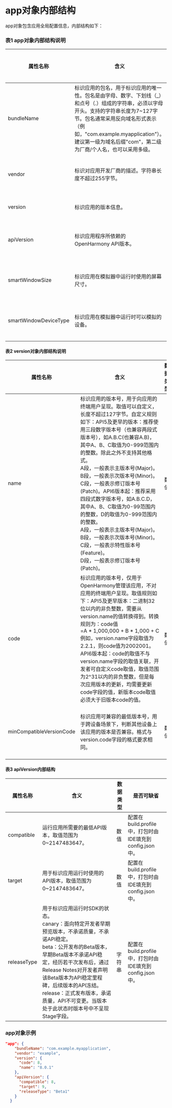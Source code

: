# app对象内部结构


app对象包含应用全局配置信息，内部结构如下：

###   **表1** **app对象内部结构说明**

| 属性名称 | 含义 | 数据类型 | 是否可缺省 |
| -------- | -------- | -------- | -------- |
| bundleName | 标识应用的包名，用于标识应用的唯一性。包名是由字母、数字、下划线（_）和点号（.）组成的字符串，必须以字母开头。支持的字符串长度为7~127字节。包名通常采用反向域名形式表示（例如，"com.example.myapplication"）。建议第一级为域名后缀"com"，第二级为厂商/个人名，也可以采用多级。 | 字符串 | 不可缺省。 |
| vendor | 标识对应用开发厂商的描述。字符串长度不超过255字节。 | 字符串 | 可缺省，缺省值为空。 |
|version | 标识应用的版本信息。 | 对象 | 不可缺省。 |
| apiVersion | 标识应用程序所依赖的OpenHarmony&nbsp;API版本。 | 对象 | 可缺省，缺省值为空。 |
| smartWindowSize | 标识应用在模拟器中运行时使用的屏幕尺寸。 | 字符串 | 可缺省，缺省值为空。 |
| smartWindowDeviceType | 标识应用在模拟器中运行时可以模拟的设备。 | 字符串数组 | 可缺省，缺省值为空。 |

####   **表2** **version对象内部结构说明**

| 属性名称 | 含义 | 数据类型 | 是否可缺省 |
| -------- | -------- | -------- | -------- |
| name | 标识应用的版本号，用于向应用的终端用户呈现。取值可以自定义，长度不超过127字节。自定义规则如下：API5及更早的版本：推荐使用三段数字版本号（也兼容两段式版本号），如A.B.C(也兼容A.B)，其中A、B、C取值为0-999范围内的整数。除此之外不支持其他格式。<br/>A段，一般表示主版本号(Major)。<br/>B段，一般表示次版本号(Minor)。<br/>C段，一般表示修订版本号(Patch)。API6版本起：推荐采用四段式数字版本号，如A.B.C.D，其中A、B、C取值为0-99范围内的整数，D的取值为0-999范围内的整数。<br/>A段，一般表示主版本号(Major)。<br/>B段，一般表示次版本号(Minor)。<br/>C段，一般表示特性版本号(Feature)。<br/>D段，一般表示修订版本号(Patch)。 | 数值 | 不可缺省。 |
| code | 标识应用的版本号，仅用于OpenHarmony管理该应用，不对应用的终端用户呈现。取值规则如下：API5及更早版本：二进制32位以内的非负整数，需要从version.name的值转换得到。转换规则为：code值=A&nbsp;\*&nbsp;1,000,000&nbsp;+&nbsp;B&nbsp;\*&nbsp;1,000&nbsp;+&nbsp;C例如，version.name字段取值为2.2.1，则code值为2002001。API6版本起：code的取值不与version.name字段的取值关联，开发者可自定义code取值，取值范围为2^31以内的非负整数，但是每次应用版本的更新，均需要更新code字段的值，新版本code取值必须大于旧版本code的值。 | 数值 | 不可缺省。 |
| minCompatibleVersionCode | 标识应用可兼容的最低版本号，用于跨设备场景下，判断其他设备上该应用的版本是否兼容。格式与version.code字段的格式要求相同。 | 数值 | 可缺省，缺省值为code标签值。 |

####   **表3** **apiVersion内部结构**

| 属性名称 | 含义 | 数据类型 | 是否可缺省 |
| -------- | -------- | -------- | -------- |
| compatible | 运行应用所需要的最低API版本，取值范围为0~2147483647。 | 数值 | 配置在build.profile中，打包时由IDE填充到config.json中。 |
| target | 用于标识应用运行时使用的API版本，取值范围为0~2147483647。 | 数值 | 配置在build.profile中，打包时由IDE填充到config.json中。 |
| releaseType | 用于标识应用运行时SDK的状态。<br/>canary：面向特定开发者早期预览版本，不承诺质量，不承诺API稳定。<br/>beta：公开发布的Beta版本，早期Beta版本不承诺API稳定，经历若干次发布后，通过Release&nbsp;Notes对开发者声明该Beta版本为API稳定里程碑，后续版本的API冻结。<br/>release：正式发布版本，承诺质量，API不可变更。当版本处于此状态时版本号中不呈现Stage字段。 | 字符串 | 配置在build.profile中，打包时由IDE填充到config.json中。 |

### app对象示例

```json
"app": {
    "bundleName": "com.example.myapplication",
    "vendor": "example",
    "version": {
      "code": 8,
      "name": "8.0.1"
    },
    "apiVersion": {
      "compatible": 8,
      "target": 9,
      "releaseType": "Beta1"
    }
  }
```
